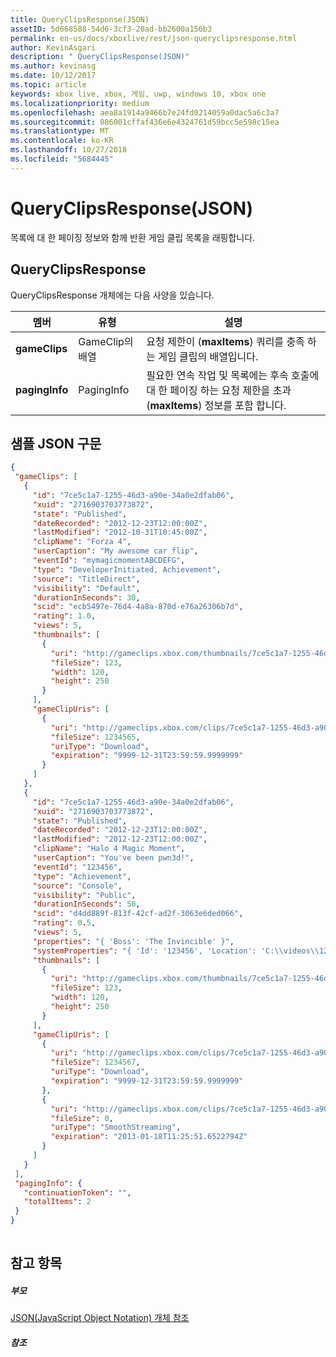 ```yaml
---
title: QueryClipsResponse(JSON)
assetID: 5d668588-54d6-3cf3-20ad-bb2600a156b3
permalink: en-us/docs/xboxlive/rest/json-queryclipsresponse.html
author: KevinAsgari
description: " QueryClipsResponse(JSON)"
ms.author: kevinasg
ms.date: 10/12/2017
ms.topic: article
keywords: xbox live, xbox, 게임, uwp, windows 10, xbox one
ms.localizationpriority: medium
ms.openlocfilehash: aea8a1914a9466b7e24fd0214059a0dac5a6c3a7
ms.sourcegitcommit: 086001cffaf436e6e4324761d59bcc5e598c15ea
ms.translationtype: MT
ms.contentlocale: ko-KR
ms.lasthandoff: 10/27/2018
ms.locfileid: "5684445"
---
```

# <a name="queryclipsresponse-json"></a>QueryClipsResponse(JSON)
목록에 대 한 페이징 정보와 함께 반환 게임 클립 목록을 래핑합니다. 
<a id="ID4EN"></a>

 
## <a name="queryclipsresponse"></a>QueryClipsResponse
 
QueryClipsResponse 개체에는 다음 사양을 있습니다.
 
| 멤버| 유형| 설명| 
| --- | --- | --- | 
| <b>gameClips</b>| GameClip의 배열| 요청 제한이 (<b>maxItems</b>) 쿼리를 충족 하는 게임 클립의 배열입니다.| 
| <b>pagingInfo</b>| PagingInfo| 필요한 연속 작업 및 목록에는 후속 호출에 대 한 페이징 하는 요청 제한을 초과 (<b>maxItems</b>) 정보를 포함 합니다.| 
  
<a id="ID4E2B"></a>

 
## <a name="sample-json-syntax"></a>샘플 JSON 구문
 

```json
{
 "gameClips": [
   {
     "id": "7ce5c1a7-1255-46d3-a90e-34a0e2dfab06",
     "xuid": "2716903703773872",
     "state": "Published", 
     "dateRecorded": "2012-12-23T12:00:00Z",
     "lastModified": "2012-10-31T10:45:00Z",
     "clipName": "Forza 4",
     "userCaption": "My awesome car flip",
     "eventId": "mymagicmomentABCDEFG",
     "type": "DeveloperInitiated, Achievement",
     "source": "TitleDirect",
     "visibility": "Default",
     "durationInSeconds": 30,
     "scid": "ecb5497e-76d4-4a8a-870d-e76a26306b7d",
     "rating": 1.0,
     "views": 5,
     "thumbnails": [
       {
         "uri": "http://gameclips.xbox.com/thumbnails/7ce5c1a7-1255-46d3-a90e-34a0e2dfab06/small.jpg",
         "fileSize": 123,
         "width": 120,
         "height": 250
       }
     ],
     "gameClipUris": [
       {
         "uri": "http://gameclips.xbox.com/clips/7ce5c1a7-1255-46d3-a90e-34a0e2dfab06/clip.mp4",
         "fileSize": 1234565,
         "uriType": "Download",
         "expiration": "9999-12-31T23:59:59.9999999"
       }
     ]
   },
   {
     "id": "7ce5c1a7-1255-46d3-a90e-34a0e2dfab06",
     "xuid": "2716903703773872",
     "state": "Published", 
     "dateRecorded": "2012-12-23T12:00:00Z",
     "lastModified": "2012-12-23T12:00:00Z",
     "clipName": "Halo 4 Magic Moment",
     "userCaption": "You've been pwn3d!",
     "eventId": "123456",
     "type": "Achievement",
     "source": "Console",
     "visibility": "Public",
     "durationInSeconds": 50,
     "scid": "d4dd889f-813f-42cf-ad2f-3063e6ded066",
     "rating": 0.5,
     "views": 5,
     "properties": "{ 'Boss': 'The Invincible' }",
     "systemProperties": "{ 'Id': '123456', 'Location': 'C:\\videos\\123456.mp4' }",
     "thumbnails": [
       {
         "uri": "http://gameclips.xbox.com/thumbnails/7ce5c1a7-1255-46d3-a90e-34a0e2dfab06/small.jpg",
         "fileSize": 123,
         "width": 120,
         "height": 250
       }
     ],
     "gameClipUris": [
       {
         "uri": "http://gameclips.xbox.com/clips/7ce5c1a7-1255-46d3-a90e-34a0e2dfab06/clip.mp4",
         "fileSize": 1234567,
         "uriType": "Download",
         "expiration": "9999-12-31T23:59:59.9999999"
       },
       {
         "uri": "http://gameclips.xbox.com/clips/7ce5c1a7-1255-46d3-a90e-34a0e2dfab06/manifest",
         "fileSize": 0,
         "uriType": "SmoothStreaming",
         "expiration": "2013-01-18T11:25:51.6522794Z"
       }
     ]
   }
 ],
 "pagingInfo": {
   "continuationToken": "",
   "totalItems": 2
 }
}
    
```

  
<a id="ID4EEC"></a>

 
## <a name="see-also"></a>참고 항목
 
<a id="ID4EGC"></a>

 
##### <a name="parent"></a>부모 

[JSON(JavaScript Object Notation) 개체 참조](atoc-xboxlivews-reference-json.md)

  
<a id="ID4ESC"></a>

 
##### <a name="reference"></a>참조   